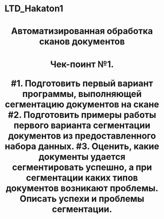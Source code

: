 # LTD_Hakaton1
<h1 align="center">Автоматизированная обработка сканов документов  
<h1 align="center">Чек-поинт №1.  

#1. Подготовить первый вариант программы, выполняющей сегментацию документов на скане
#2. Подготовить примеры работы первого варианта сегментации документов из предоставленного набора данных.
#3. Оценить, какие документы удается сегментировать успешно, а при сегментации каких типов документов возникают проблемы. Описать успехи и проблемы сегментации.
